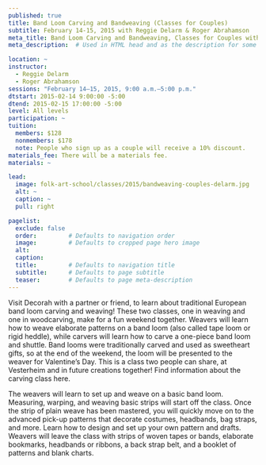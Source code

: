 ```yaml
---
published: true
title: Band Loom Carving and Bandweaving (Classes for Couples)
subtitle: February 14-15, 2015 with Reggie Delarm & Roger Abrahamson
meta_title: Band Loom Carving and Bandweaving, Classes for Couples with Reggie Delarm & Roger Abrahamson
meta_description:  # Used in HTML head and as the description for some search engines

location: ~
instructor: 
  - Reggie Delarm
  - Roger Abrahamson
sessions: "February 14–15, 2015, 9:00 a.m.–5:00 p.m."
dtstart: 2015-02-14 9:00:00 -5:00
dtend: 2015-02-15 17:00:00 -5:00 
level: All levels
participation: ~
tuition:
  members: $128
  nonmembers: $178
  note: People who sign up as a couple will receive a 10% discount.
materials_fee: There will be a materials fee.
materials: ~

lead:
  image: folk-art-school/classes/2015/bandweaving-couples-delarm.jpg
  alt: ~
  caption: ~
  pull: right

pagelist:
  exclude: false
  order:         # Defaults to navigation order  
  image:         # Defaults to cropped page hero image
  alt:
  caption:
  title:         # Defaults to navigation title
  subtitle:      # Defaults to page subtitle
  teaser:        # Defaults to page meta-description 
---
```

Visit Decorah with a partner or friend, to learn about traditional European band loom carving and weaving! These two classes, one in weaving and one in woodcarving, make for a fun weekend together. Weavers will learn how to weave elaborate patterns on a band loom (also called tape loom or rigid heddle), while carvers will learn how to carve a one-piece band loom and shuttle. Band looms were traditionally carved and used as sweetheart gifts, so at the end of the weekend, the loom will be presented to the weaver for Valentine’s Day. This is a class two people can share, at Vesterheim and in future creations together! Find information about the carving class here.

The weavers will learn to set up and weave on a basic band loom. Measuring, warping, and weaving basic strips will start off the class. Once the strip of plain weave has been mastered, you will quickly move on to the advanced pick-up patterns that decorate costumes, headbands, bag straps, and more. Learn how to design and set up your own pattern and drafts. Weavers will leave the class with strips of woven tapes or bands, elaborate bookmarks, headbands or ribbons, a back strap belt, and a booklet of patterns and blank charts.
